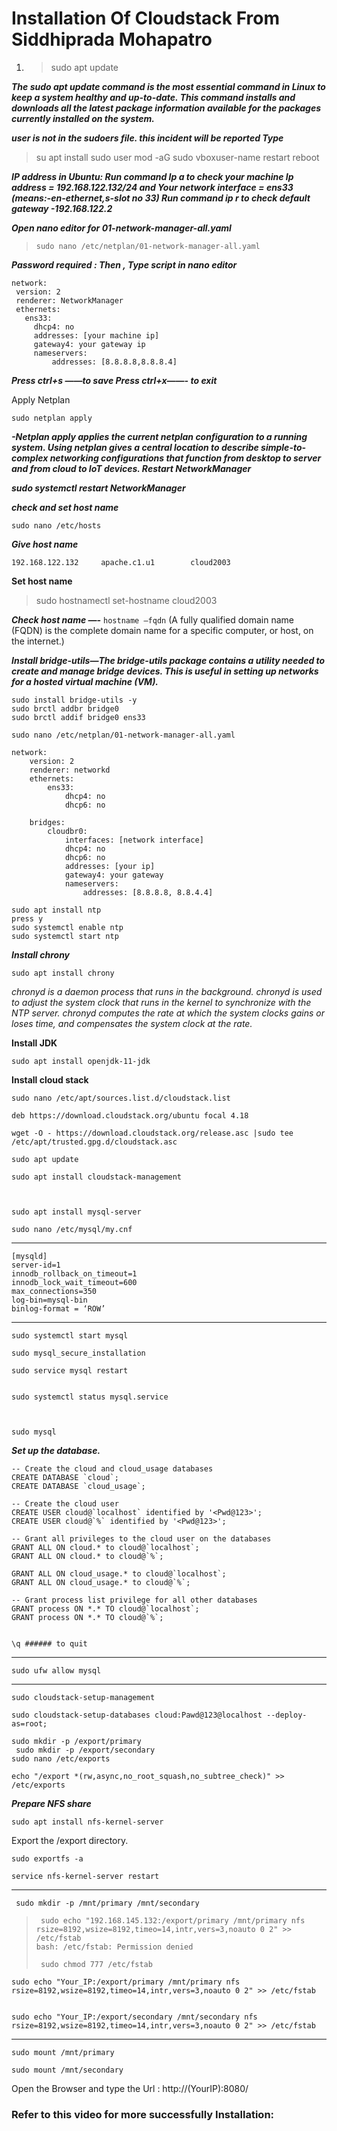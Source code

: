 # Installation Of Cloudstack From Siddhiprada Mohapatro

 1. > sudo apt update

***The sudo apt update command is the most essential command in Linux to keep a system healthy and up-to-date. This command installs and downloads all the latest package information available for the packages currently installed on the system.***

***user is not in the sudoers file. this incident will be reported Type***
>  su 
>  apt install sudo 
>  user mod -aG sudo vboxuser-name 
>  restart 
> reboot



 ***IP address in Ubuntu:
Run command Ip a to check 
your machine Ip address = 192.168.122.132/24 and 
Your network interface = ens33  (means:-en-ethernet,s-slot no 33)
Run command ip r to check default gateway -192.168.122.2***

***Open  nano editor for 01-network-manager-all.yaml***

> `sudo nano /etc/netplan/01-network-manager-all.yaml`

 ***Password required : 
Then , Type script in nano editor*** 

    network:
     version: 2
     renderer: NetworkManager
     ethernets:
       ens33:
         dhcp4: no
         addresses: [your machine ip]
         gateway4: your gateway ip
         nameservers:
             addresses: [8.8.8.8,8.8.8.4]


***Press ctrl+s ——to save
Press ctrl+x——- to exit***


Apply Netplan

    sudo netplan apply


***-Netplan apply applies the current netplan configuration to a running system.
Using netplan gives a central location to describe simple-to-complex networking configurations that function from desktop to server and from cloud to IoT devices.
Restart NetworkManager***

***sudo systemctl restart NetworkManager***


***check and set host name***

    sudo nano /etc/hosts

***Give host name***

    192.168.122.132 	apache.c1.u1		cloud2003


**Set host name**

> sudo hostnamectl set-hostname cloud2003

***Check host name —-***
 `hostname —fqdn`                   (A fully qualified domain name (FQDN) is the complete domain name for a specific computer, or host, on the internet.)      

***Install bridge-utils—The bridge-utils package contains a utility needed to create and manage bridge devices. This is useful in setting up networks for a hosted virtual machine (VM).***


    sudo install bridge-utils -y
    sudo brctl addbr bridge0
    sudo brctl addif bridge0 ens33

    sudo nano /etc/netplan/01-network-manager-all.yaml

    network:
        version: 2
        renderer: networkd
        ethernets:
            ens33:
                dhcp4: no
                dhcp6: no
    
        bridges:
            cloudbr0:
                interfaces: [network interface]
                dhcp4: no
                dhcp6: no
                addresses: [your ip]
                gateway4: your gateway
                nameservers:
                    addresses: [8.8.8.8, 8.8.4.4]

    sudo apt install ntp 
    press y
    sudo systemctl enable ntp
    sudo systemctl start ntp 

 ***Install chrony***

    sudo apt install chrony

*chronyd is a daemon process that runs in the background. chronyd is used to adjust the system clock that runs in the kernel to synchronize with the NTP server. chronyd computes the rate at which the system clocks gains or loses time, and compensates the system clock at the rate.*

 **Install JDK**

    sudo apt install openjdk-11-jdk


**Install cloud stack**

    sudo nano /etc/apt/sources.list.d/cloudstack.list
    
    deb https://download.cloudstack.org/ubuntu focal 4.18
    
    wget -O - https://download.cloudstack.org/release.asc |sudo tee /etc/apt/trusted.gpg.d/cloudstack.asc
    
    sudo apt update
    
    sudo apt install cloudstack-management



    sudo apt install mysql-server
    
    sudo nano /etc/mysql/my.cnf

***

    [mysqld]
    server-id=1
    innodb_rollback_on_timeout=1
    innodb_lock_wait_timeout=600
    max_connections=350
    log-bin=mysql-bin
    binlog-format = ‘ROW’
***

    sudo systemctl start mysql
    
    sudo mysql_secure_installation
    
    sudo service mysql restart
    
    
    sudo systemctl status mysql.service
    
    
    
    sudo mysql

***Set up the database.***



    -- Create the cloud and cloud_usage databases
    CREATE DATABASE `cloud`;
    CREATE DATABASE `cloud_usage`;
    
    -- Create the cloud user
    CREATE USER cloud@`localhost` identified by '<Pwd@123>';
    CREATE USER cloud@`%` identified by '<Pwd@123>';
    
    -- Grant all privileges to the cloud user on the databases
    GRANT ALL ON cloud.* to cloud@`localhost`;
    GRANT ALL ON cloud.* to cloud@`%`;
    
    GRANT ALL ON cloud_usage.* to cloud@`localhost`;
    GRANT ALL ON cloud_usage.* to cloud@`%`;
    
    -- Grant process list privilege for all other databases
    GRANT process ON *.* TO cloud@`localhost`;
    GRANT process ON *.* TO cloud@`%`;
    
    
    \q ###### to quit
***

    sudo ufw allow mysql
***

    sudo cloudstack-setup-management
    
    sudo cloudstack-setup-databases cloud:Pawd@123@localhost --deploy-as=root;
    
    sudo mkdir -p /export/primary 
     sudo mkdir -p /export/secondary 
    sudo nano /etc/exports 
    
    echo "/export *(rw,async,no_root_squash,no_subtree_check)" >> /etc/exports


***Prepare NFS share***

    sudo apt install nfs-kernel-server

Export the /export directory.

    sudo exportfs -a
    
    service nfs-kernel-server restart
****

     sudo mkdir -p /mnt/primary /mnt/secondary

>      sudo echo "192.168.145.132:/export/primary /mnt/primary nfs rsize=8192,wsize=8192,timeo=14,intr,vers=3,noauto 0 2" >> /etc/fstab
>     bash: /etc/fstab: Permission denied
>     
>      sudo chmod 777 /etc/fstab



    sudo echo "Your_IP:/export/primary /mnt/primary nfs rsize=8192,wsize=8192,timeo=14,intr,vers=3,noauto 0 2" >> /etc/fstab
    
    
    sudo echo "Your_IP:/export/secondary /mnt/secondary nfs rsize=8192,wsize=8192,timeo=14,intr,vers=3,noauto 0 2" >> /etc/fstab
****

    sudo mount /mnt/primary
    
    sudo mount /mnt/secondary


Open the Browser and type the Url : http://(YourIP):8080/ 


### Refer to this video for more successfully Installation:
